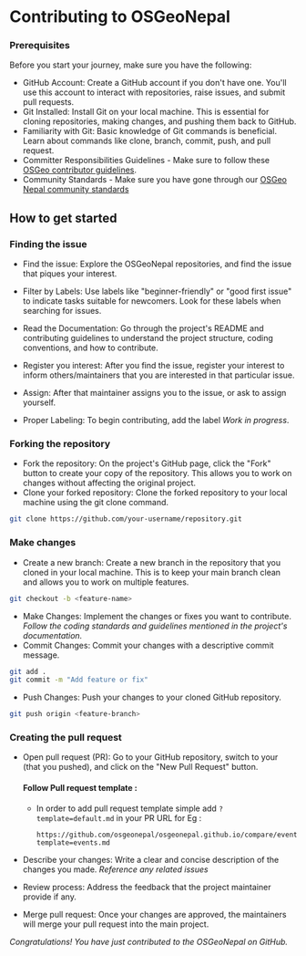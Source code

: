 # Contributing to OSGeoNepal

### Prerequisites

Before you start your journey, make sure you have the following:

- GitHub Account: Create a GitHub account if you don't have one. You'll use this account to interact with repositories, raise issues, and submit pull requests.
- Git Installed: Install Git on your local machine. This is essential for cloning repositories, making changes, and pushing them back to GitHub.
- Familiarity with Git: Basic knowledge of Git commands is beneficial. Learn about commands like clone, branch, commit, push, and pull request.
- Committer Responsibilities Guidelines - Make sure to follow these [OSGeo contributor guidelines](https://wiki.osgeo.org/wiki/Committer_Responsibilities_Guidelines).
- Community Standards - Make sure you have gone through our [OSGeo Nepal community standards](./Standards.md)

## How to get started

### Finding the issue

- Find the issue: Explore the OSGeoNepal repositories, and find the issue that piques your interest.
- Filter by Labels: Use labels like "beginner-friendly" or "good first issue" to indicate tasks suitable for newcomers. Look for these labels when searching for issues.
- Read the Documentation: Go through the project's README and contributing guidelines to understand the project structure, coding conventions, and how to contribute.

- Register you interest: After you find the issue, register your interest to inform others/maintainers that you are interested in that particular issue.
- Assign: After that maintainer assigns you to the issue, or ask to assign yourself.
- Proper Labeling: To begin contributing, add the label _Work in progress_.

### Forking the repository

- Fork the repository: On the project's GitHub page, click the "Fork" button to create your copy of the repository. This allows you to work on changes without affecting the original project.
- Clone your forked repository: Clone the forked repository to your local machine using the git clone command.

```bash
git clone https://github.com/your-username/repository.git

```

### Make changes

- Create a new branch: Create a new branch in the repository that you cloned in your local machine. This is to keep your main branch clean and allows you to work on multiple features.

```bash
git checkout -b <feature-name>

```

- Make Changes: Implement the changes or fixes you want to contribute.
  _Follow the coding standards and guidelines mentioned in the project's documentation._
- Commit Changes: Commit your changes with a descriptive commit message.

```bash
git add .
git commit -m "Add feature or fix"

```

- Push Changes: Push your changes to your cloned GitHub repository.

```bash
git push origin <feature-branch>

```

### Creating the pull request

- Open pull request (PR): Go to your GitHub repository, switch to your <feature-branch> (that you pushed), and click on the "New Pull Request" button.

  #### Follow Pull request template : 
  - In order to add pull request template simple add `?template=default.md` in your PR URL for Eg : 
    ```
    https://github.com/osgeonepal/osgeonepal.github.io/compare/event/PR?template=events.md
    ```

- Describe your changes: Write a clear and concise description of the changes you made.
  _Reference any related issues_
- Review process: Address the feedback that the project maintainer provide if any.
- Merge pull request: Once your changes are approved, the maintainers will merge your pull request into the main project.

_Congratulations! You have just contributed to the OSGeoNepal on GitHub._
